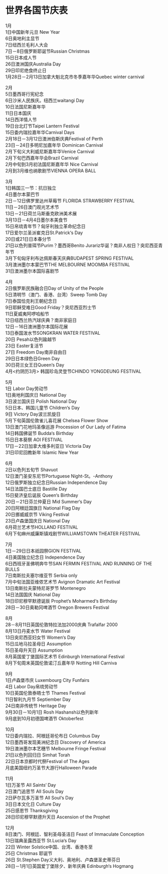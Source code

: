# 世界各国节庆表  

1月  
1日中国新年元旦 New Year  
6日奥地利主显节  
7日纽西兰毛利人大会  
7日－8日俄罗斯耶诞节Russian Christmas  
15日日本成人节  
26日澳洲国庆Australia Day  
29日印尼绝食终止日  
1月28日－2月13日加拿大魁北克市冬季嘉年华Quebec winter carnival  

2月  
5日墨西哥行宪纪念  
6日沙米人民族庆。纽西兰waitangi Day  
10日法国尼斯嘉年华  
11日日本国庆  
14日西洋情人节  
19日台北灯节Taipei Lantern Festival  
15日委内瑞拉嘉年华Carnival Days  
2月18日－3月12日澳洲伯斯庆典Festival of Perth  
23日－24日多明尼加嘉年华 Dominican Carnival  
2月下旬义大利威尼斯嘉年华Venice Carnival  
2月下旬巴西嘉年华会Brazil Carnival  
2月中旬到3月初法国尼斯嘉年华 Nice Carnival  
2月到3月维也纳歌剧节VIENNA OPERA BALL  

3月  
1日韩国三一节：抗日独立  
4日墨尔本蒙巴节  
2日－12日佛罗里达州草莓节 FLORIDA STRAWBERRY FESTIVAL  
11日－26日澳门观光艺术节  
13日－21日荷兰马斯垂克欧洲美术展  
3月13日－4月4日墨尔本美食节  
15日帛琉青年节？匈牙利独立革命纪念日  
17日爱尔兰圣派崔克日St.Patrick‘s Day  
20日或21日日本春分节  
21日以色列普珥节Purim？墨西哥Benito Jurariz华诞？南非人权日？突尼西亚青年节  
3月下旬匈牙利布达佩斯春天庆典BUDAPEST SPRING FESTIVAL  
3月澳洲墨尔本蒙巴节THE MELBOURNE MOOMBA FESTIVAL  
31日澳洲墨尔本国际喜剧节  

4月  
2日俄罗斯民族融合日Day of Unity of the People  
5日清明节（澳门、香港、台湾）Sweep Tomb Day  
7日泰国恰克利王朝纪念日  
9日耶稣受难日Good Friday？突尼西亚烈士节  
11日夏威夷阿啰哈船节  
12日纽西兰热汽球庆典？南非家庭日  
12日－16日澳洲墨尔本国际花展  
13日泰国泼水节SONGKRAN WATER FESTIVAL  
20日 Pesah以色列踰越节  
23日 Easter复活节  
27日 Freedom Day南非自由日  
29日日本绿色日Green Day  
30日荷兰女王日Queen‘s Day  
4月<约阴历3月> 韩国珍岛灵登节CHINDO YONGDEUNG FESTIVAL  

5月  
1日 Labor Day劳动节  
1日奥地利国庆日 National Day  
3日波兰国庆日 Polish National Day  
5日日本、韩国儿童节 Children‘s Day  
9日 Victory Day波兰凯旋日  
5月下旬英国伦敦雀儿喜花展 Chelsea Flower Show  
13日澳门花地玛圣像巡游 Procession of Our Lady of Fatima  
14日韩国佛诞节 Budda‘s Birthday  
15日日本葵祭 AOI FESTIVAL  
17日－22日加拿大维多利亚日 Victoria Day  
31日印尼回教新年 Islamic New Year  

6月  
2日以色列五旬节 Shavuot  
12日澳门圣安东尼节Portuguese Night-St。-Anthony  
12日俄罗斯独立纪念日Russian Independence Day  
14日法国巴士底日 Bastille Day  
15日斐济皇后诞辰 Queen‘s Birthday  
20日－21日芬兰仲夏日 Mid Summer‘s Day  
20日阿根廷国旗日 National Flag Day  
20日挪威威京节 Viking Festival  
23日卢森堡国庆日 National Day  
6月荷兰艺术节HOLLAND FESTIVAL  
6月下旬麻州威廉斯镇戏剧节WILLIAMSTOWN THEATER FESTIVAL  

7月  
1日－29日日本祇园祭GION FESTIVAL  
4日美国独立纪念日 Independence Day  
6日西班牙圣佛明奔牛节SAN FERMIN FESTIVAL AND RUNNING OF THE BULLS  
7日南斯拉夫塞尔维亚节 Serbia only  
7月中旬法国亚维侬艺术节 Avignon Dramatic Art Festival  
13日南斯拉夫蒙特尼哥罗节 Montenegro  
14日法国国庆 National Day  
18日印尼穆罕默德诞辰 Prophet‘s Moharmed‘s Birthday  
28日－30日奥勒冈啤酒节 Oregon Brewers Festival  

8月  
28－8月11日英国伦敦特拉法加2000庆典 Trafalfar 2000  
8月13日丹麦水节 Water Festival  
13日突尼西亚妇女节 Women‘s Day  
15日瓜地马拉圣母日 Assumption  
15日圣母升天日 Assumption  
8月英国爱丁堡国际艺术节 Edinburgh International Festival  
8月下旬周末英国伦敦诺汀丘嘉年华 Notting Hill Carniva  

9月  
1日卢森堡市庆 Luxembourg City Funfairs  
4日 Labor Day帛琉劳动节  
10日英国伦敦泰晤士节 Thames Festival  
11日智利九月节 Septiember Day  
24日南非传统节 Heritage Day  
9月30日－10月1日 Rosh Hashansh以色列新年  
9月底到10月初德国啤酒节 Oktoberfest  

10月  
12日委内瑞拉、阿根廷哥伦布日 Columbus Day  
12日墨西哥发现美洲纪念日 Discovery of America  
19日澳洲墨尔本艺穗节 Melbourne Fringe Festival  
21日以色列回归日 Simhat Torah  
22日日本京都时代祭Festival of The Ages  
月底美国纽约万圣节大游行Halloween Parade  

11月  
1日万圣节 All Saints‘ Day  
2日澳门追思节 All Souls Day  
2日萨尔瓦多万圣节 All Soul‘s Day  
3日日本文化日 Culture Day  
25日感恩节 Thanksgiving  
28日印尼穆罕默德升天日 Ascension of the Prophet  

12月  
8日澳门、阿根廷、智利圣母圣洁日 Feast of Immaculate Conception  
13日瑞典圣露西亚节 St.Lucia‘s Day  
22日 Winter Solstice中国、台湾、香港冬至  
25日 Christmas 耶诞节  
26日 St.Stephen Day义大利、奥地利、卢森堡圣史蒂芬日  
28日－1月1日英国爱丁堡除夕、新年庆典 Edinburgh‘s Hogmang  
